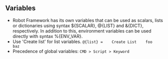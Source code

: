 ## Variables

- Robot Framework has its own variables that can be used as scalars, lists or dictionaries using syntax ${SCALAR}, @{LIST} and &{DICT}, respectively. In addition to this, environment variables can be used directly with syntax %{ENV_VAR}.
- Use 'Create list' for list variables. `@{list} =    Create List    foo    baz`
- Precedence of global variables: `CMD > Script > Keyword`
